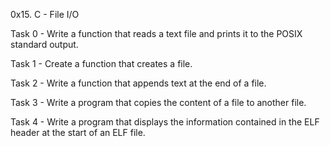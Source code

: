 0x15. C - File I/O

Task 0 -  Write a function that reads a text file and prints it to the POSIX standard output.

Task 1 -  Create a function that creates a file.

Task 2 - Write a function that appends text at the end of a file. 

Task 3 - Write a program that copies the content of a file to another file.

Task 4 - Write a program that displays the information contained in the ELF header at the start of an ELF file.
